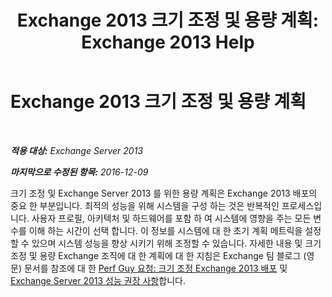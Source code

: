 ﻿---
title: 'Exchange 2013 크기 조정 및 용량 계획: Exchange 2013 Help'
TOCTitle: Exchange 2013 크기 조정 및 용량 계획
ms:assetid: d9852860-1a4c-4162-83f1-7131432be7d6
ms:mtpsurl: https://technet.microsoft.com/ko-kr/library/Dn178505(v=EXCHG.150)
ms:contentKeyID: 54651830
ms.date: 05/22/2018
mtps_version: v=EXCHG.150
ms.translationtype: MT
---

# Exchange 2013 크기 조정 및 용량 계획

 

_**적용 대상:** Exchange Server 2013_

_**마지막으로 수정된 항목:** 2016-12-09_

크기 조정 및 Exchange Server 2013 를 위한 용량 계획은 Exchange 2013 배포의 중요 한 부분입니다. 최적의 성능을 위해 시스템을 구성 하는 것은 반복적인 프로세스입니다. 사용자 프로필, 아키텍처 및 하드웨어를 포함 하 여 시스템에 영향을 주는 모든 변수를 이해 하는 시간이 선택 합니다. 이 정보를 시스템에 대 한 초기 계획 메트릭을 설정할 수 있으며 시스템 성능을 향상 시키기 위해 조정할 수 있습니다. 자세한 내용 및 크기 조정 및 용량 Exchange 조직에 대 한 계획에 대 한 지침은 Exchange 팀 블로그 (영문) 문서를 참조에 대 한 [Perf Guy 요청: 크기 조정 Exchange 2013 배포](https://go.microsoft.com/fwlink/p/?linkid=301990) 및 [Exchange Server 2013 성능 권장 사항](exchange-server-2013-performance-recommendations-exchange-2013-help.md)합니다.

